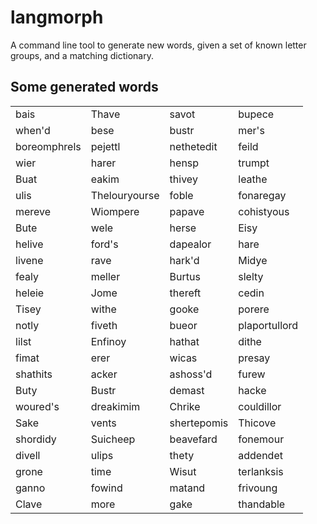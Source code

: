 # langmorph

A command line tool to generate new words, given a set of known letter groups, and a matching dictionary.

## Some generated words

|                 |                   |                 |                |
| :---            | :---              | :---            | :---           |
| bais            | Thave             | savot           | bupece         |
| when'd          | bese              | bustr           | mer's          |
| boreomphrels    | pejettl           | nethetedit      | feild          |
| wier            | harer             | hensp           | trumpt         |
| Buat            | eakim             | thivey          | leathe         |
| ulis            | Thelouryourse     | foble           | fonaregay      |
| mereve          | Wiompere          | papave          | cohistyous     |
| Bute            | wele              | herse           | Eisy           |
| helive          | ford's            | dapealor        | hare           |
| livene          | rave              | hark'd          | Midye          |
| fealy           | meller            | Burtus          | slelty         |
| heleie          | Jome              | thereft         | cedin          |
| Tisey           | withe             | gooke           | porere         |
| notly           | fiveth            | bueor           | plaportullord  |
| lilst           | Enfinoy           | hathat          | dithe          |
| fimat           | erer              | wicas           | presay         |
| shathits        | acker             | ashoss'd        | furew          |
| Buty            | Bustr             | demast          | hacke          |
| woured's        | dreakimim         | Chrike          | couldillor     |
| Sake            | vents             | shertepomis     | Thicove        |
| shordidy        | Suicheep          | beavefard       | fonemour       |
| divell          | ulips             | thety           | addendet       |
| grone           | time              | Wisut           | terlanksis     |
| ganno           | fowind            | matand          | frivoung       |
| Clave           | more              | gake            | thandable      |